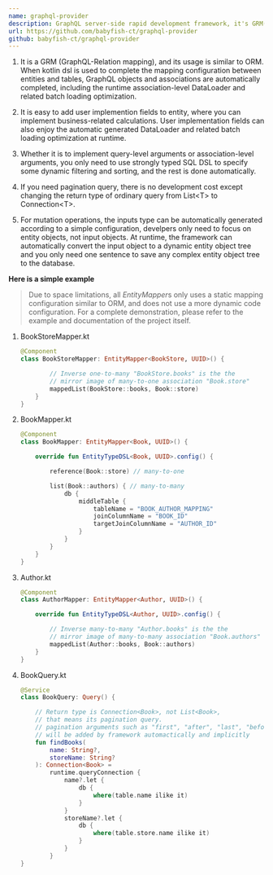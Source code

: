 ```yaml
---
name: graphql-provider
description: GraphQL server-side rapid development framework, it's GRM(GraphQL relation Mapping), if users use RDBMS to manage persistent data, it can help users to quickly build GraphQL services in the shortest time (based on kotlin and R2DBC)
url: https://github.com/babyfish-ct/graphql-provider
github: babyfish-ct/graphql-provider
---
```


1. It is a GRM (GraphQL-Relation mapping), and its usage is similar to ORM. When kotlin dsl is used to complete the mapping configuration between entities and tables, GraphQL objects and associations are automatically completed, including the runtime association-level DataLoader and related batch loading optimization.

2. It is easy to add user implemention fields to entity, where you can implement business-related calculations. User implementation fields can also enjoy the automatic generated DataLoader and related batch loading optimization at runtime.

3. Whether it is to implement query-level arguments or association-level arguments, you only need to use  strongly typed SQL DSL to specify some dynamic filtering and sorting, and the rest is done automatically.

4. If you need pagination query, there is no development cost except changing the return type of ordinary query from List&lt;T&gt; to Connection&lt;T&gt;.

5. For mutation operations, the inputs type can be automatically generated according to a simple configuration, develpers only need to focus on entity objects, not input objects. At runtime, the framework can automatically convert the input object to a dynamic entity object tree and you only need one sentence to save any complex entity object tree to the database.

**Here is a simple example** 

> Due to space limitations, all *EntityMapper*s only uses a static mapping configuration similar to ORM, and does not use a more dynamic code configuration. For a complete demonstration, please refer to the example and documentation of the project itself.

1. BookStoreMapper.kt
    ```kt
    @Component
    class BookStoreMapper: EntityMapper<BookStore, UUID>() {

            // Inverse one-to-many "BookStore.books" is the the 
            // mirror image of many-to-one association "Book.store"
            mappedList(BookStore::books, Book::store)
        }
    }
    ```

2. BookMapper.kt
    ```kt
    @Component
    class BookMapper: EntityMapper<Book, UUID>() {

        override fun EntityTypeDSL<Book, UUID>.config() {

            reference(Book::store) // many-to-one

            list(Book::authors) { // many-to-many
                db {
                    middleTable {
                        tableName = "BOOK_AUTHOR_MAPPING"
                        joinColumnName = "BOOK_ID"
                        targetJoinColumnName = "AUTHOR_ID"
                    }
                }
            }
        }
    }
    ```

3. Author.kt
    ```kt
    @Component
    class AuthorMapper: EntityMapper<Author, UUID>() {

        override fun EntityTypeDSL<Author, UUID>.config() {

            // Inverse many-to-many "Author.books" is the the 
            // mirror image of many-to-many association "Book.authors"
            mappedList(Author::books, Book::authors)
        }
    }
    ```

4. BookQuery.kt
    ```kt
    @Service
    class BookQuery: Query() {

        // Return type is Connection<Book>, not List<Book>,
        // that means its pagination query.
        // pagination arguments such as "first", "after", "last", "before"
        // will be added by framework automactically and implicitly
        fun findBooks(
            name: String?,
            storeName: String?
        ): Connection<Book> = 
            runtime.queryConnection {
                name?.let {
                    db {
                        where(table.name ilike it)
                    }
                }
                storeName?.let {
                    db {
                        where(table.store.name ilike it)
                    }
                }
            }
    }
    ```
